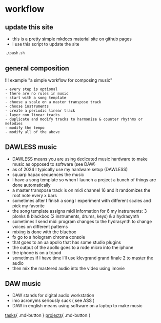 # workflow

## update this site

- this is a pretty simple mkdocs material site on github pages
- I use this script to update the site

```sh
./push.sh
```

## general composition

!!! example "a simple workflow for composing music"

    - every step is optional 
    - there are no rules in music
    - start with a song template
    - choose a scale on a master transpose track
    - choose instruments
    - create a periodic linear track
    - layer non linear tracks
    - duplicate and modify tracks to harmonize & counter rhythms or melodies
    - modify the tempo
    - modify all of the above

## DAWLESS music

- DAWLESS means you are using dedicated music hardware to make music as opposed to software (see DAW)
- as of 2024 I typically use my hardware setup (DAWLESS)
- squarp hapax sequences the music
- I have a song template so when I launch a project a bunch of things are done automatically
- a master transpose track is on midi channel 16 and it randomizes the root note every x bars
- sometimes after I finish a song I experiment with different scales and pick my favorite
- the song template assigns midi information for 6 my instruments: 3 plonks & blackbox (2 instruments, drums, keys) & a hydrasynth
- sometimes I send midi program changes to the hydrasynth to change voices on different patterns
- mixing is done with the bluebox
- fx go to a hologram chroma console
- that goes to an ua apollo that has some studio plugins
- the output of the apollo goes to a rode micro into the iphone
- the iphone is on a tripod
- sometimes if I have time I'll use klevgrand grand finale 2 to master the audio
- then mix the mastered audio into the video using imovie

## DAW music

- DAW stands for digital audio workstation
- imo acronyms seriously suck ( see ASS )  
- DAW in english means using software on a laptop to make music

[tasks](todo.md){ .md-button }
[projects](projects.md){ .md-button }
